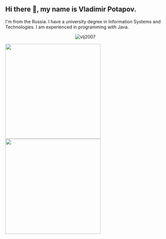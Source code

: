 ## Hi there 👋, my name is Vladimir Potapov.
I'm from the Russia.
I have a university degree in Information Systems and Technologies. I am experienced in programming with Java.

<!-- count -->
<p align="center"> <img src="https://komarev.com/ghpvc/?username=vlj2007&label=Profile%20views&style=flat-square&abbreviated=true" alt="vlj2007" /> </p>

<a href="https://github.com/vlj2007/habr-career">
  <img height=300 align="center" src="https://github-readme-stats.vercel.app/api?username=vlj2007&show=reviews,discussions_started,discussions_answered,prs_merged,prs_merged_percentage&show_icons=true&theme=transparent&bg_color=00000000" />
</a>
<a href="https://github.com/vlj2007/habr-career">
  <img height=300 align="center" src="https://github-readme-stats.vercel.app/api/top-langs?username=vlj2007&layout=donut&langs_count=8&card_width=320&size_weight=0.5&count_weight=0.5&show_icons=true&theme=transparent&bg_color=00000000" />
</a>






<!-- my repository 
<a href="https://github.com/vlj2007/habr-career">
  <img align="center" src="https://github-readme-stats.vercel.app/api/pin/?username=vlj2007&repo=habr-career" />
</a>
<a href="https://github.com/vlj2007/password-search">
  <img align="center" src="https://github-readme-stats.vercel.app/api/pin/?username=vlj2007&repo=password-search" />
</a> 
-->

<!--
<picture>
  <source
    srcset="https://github-readme-stats.vercel.app/api?username=vlj2007&show_icons=true&theme=green"
    media="(prefers-color-scheme: green)"
  />
  <source
    srcset="https://github-readme-stats.vercel.app/api?username=vlj2007&show_icons=true"
    media="(prefers-color-scheme: light), (prefers-color-scheme: no-preference)"
  />
  <img src="https://github-readme-stats.vercel.app/api?username=vlj2007&show_icons=true" />
</picture>
-->







<!--[![Readme Card](https://github-readme-stats.vercel.app/api/pin/?username=vlj2007&repo=habr-career)](https://github.com/vlj2007/github-readme-stats) -->
<!--
**vlj2007/vlj2007** is a ✨ _special_ ✨ repository because its `README.md` (this file) appears on your GitHub profile.

Here are some ideas to get you started:

- 🔭 I’m currently working on ...
- 🌱 I’m currently learning ...
- 👯 I’m looking to collaborate on ...
- 🤔 I’m looking for help with ...
- 💬 Ask me about ...
- 📫 How to reach me: ...
- 😄 Pronouns: ...
- ⚡ Fun fact: ...
-->
